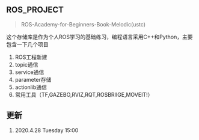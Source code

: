 ## ROS_PROJECT
> ROS-Academy-for-Beginners-Book-Melodic(ustc)

这个存储库是作为个人ROS学习的基础练习，编程语言采用C++和Python，主要包含一下几个项目
1. ROS工程新建
2. topic通信
3. service通信
4. parameter存储
5. actionlib通信
6. 常用工具（TF,GAZEBO,RVIZ,RQT,ROSBRIIGE,MOVEIT!）

## 更新
1. 2020.4.28 Tuesday 15:00
